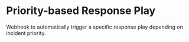 # Priority-based Response Play

Webhook to automatically trigger a specific response play depending on incident priority.
